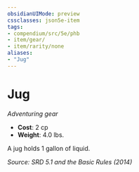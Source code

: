 ```yaml
---
obsidianUIMode: preview
cssclasses: json5e-item
tags:
- compendium/src/5e/phb
- item/gear/
- item/rarity/none
aliases: 
- "Jug"
---
```

# Jug
*Adventuring gear*  

- **Cost**: 2 cp
- **Weight**: 4.0 lbs.

A jug holds 1 gallon of liquid.

*Source: SRD 5.1 and the Basic Rules (2014)*